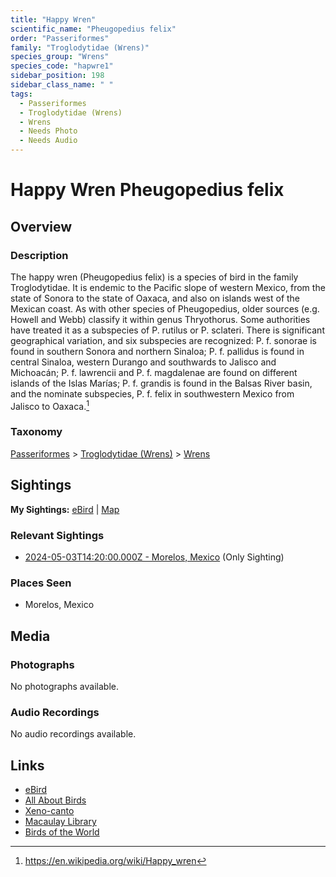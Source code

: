```yaml
---
title: "Happy Wren"
scientific_name: "Pheugopedius felix"
order: "Passeriformes"
family: "Troglodytidae (Wrens)"
species_group: "Wrens"
species_code: "hapwre1"
sidebar_position: 198
sidebar_class_name: " "
tags: 
  - Passeriformes
  - Troglodytidae (Wrens)
  - Wrens
  - Needs Photo
  - Needs Audio
---
```


# Happy Wren <span className='sci_name'>Pheugopedius felix</span>

## Overview

### Description
The happy wren (Pheugopedius felix) is a species of bird in the family Troglodytidae.  It is endemic to the Pacific slope of western Mexico, from the state of Sonora to the state of Oaxaca, and also on islands west of the Mexican coast.  As with other species of Pheugopedius, older sources (e.g. Howell and Webb) classify it within genus Thryothorus.  Some authorities have treated it as a subspecies of P. rutilus or P. sclateri.  There is significant geographical variation, and six subspecies are recognized: P. f. sonorae is found in southern Sonora and northern Sinaloa; P. f. pallidus is found in central Sinaloa, western Durango and southwards to Jalisco and Michoacán; P. f. lawrencii and P. f. magdalenae are found on different islands of the Islas Marías; P. f. grandis is found in the Balsas River basin, and the nominate subspecies, P. f. felix in southwestern Mexico from Jalisco to Oaxaca.[^1]

[^1]: https://en.wikipedia.org/wiki/Happy_wren

### Taxonomy
[Passeriformes](/tags/passeriformes) > [Troglodytidae (Wrens)](/tags/troglodytidae-wrens) > [Wrens](/tags/wrens)


## Sightings

**My Sightings:** [eBird](https://ebird.org/lifelist?r=world&time=life&spp=hapwre1) | [Map](/map?species_code=hapwre1)

### Relevant Sightings

* [2024-05-03T14:20:00.000Z - Morelos, Mexico](https://ebird.org/checklist/S171768235) (Only Sighting)

### Places Seen

* Morelos, Mexico



## Media
### Photographs
No photographs available.

### Audio Recordings
No audio recordings available.

## Links
* [eBird](https://ebird.org/species/hapwre1) 
* [All About Birds](https://www.allaboutbirds.org/guide/hapwre1) 
* [Xeno-canto](https://www.xeno-canto.org/species/pheugopedius-felix) 
* [Macaulay Library](https://search.macaulaylibrary.org/catalog?taxonCode=hapwre1&sort=rating_rank_desc)
* [Birds of the World](https://birdsoftheworld.org/bow/species/hapwre1)
